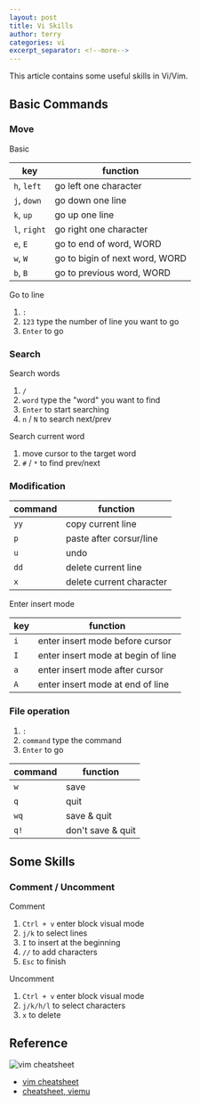 ```yaml
---
layout: post
title: Vi Skills
author: terry
categories: vi
excerpt_separator: <!--more-->
---
```


This article contains some useful skills in Vi/Vim.
<!--more-->

## Basic Commands

### Move

Basic

| key | function |
|------|----------|
| `h`, `left` | go left one character |
| `j`, `down` | go down one line |
| `k`, `up` | go up one line |
| `l`, `right` | go right one character |
| `e`, `E` | go to end of word, WORD |
| `w`, `W` | go to bigin of next word, WORD |
| `b`, `B` | go to previous word, WORD |

Go to line

1. `:`
2. `123` type the number of line you want to go
3. `Enter` to go

### Search

Search words

1. `/`
2. `word` type the "word" you want to find
3. `Enter` to start searching
4. `n` / `N` to search next/prev

Search current word

1. move cursor to the target word
2. `#` / `*` to find prev/next

### Modification

| command | function |
|------|----------|
| `yy` | copy current line |
| `p` | paste after corsur/line |
| `u` | undo |
| `dd` | delete current line |
| `x` | delete current character |

Enter insert mode

| key | function |
|------|----------|
| `i` | enter insert mode before cursor |
| `I` | enter insert mode at begin of line |
| `a` | enter insert mode after cursor |
| `A` | enter insert mode at end of line |

### File operation

1. `:`
2. `command` type the command
3. `Enter` to go

| command | function |
|------|----------|
| `w` | save |
| `q` | quit |
| `wq` | save & quit |
| `q!` | don't save & quit |


## Some Skills

### Comment / Uncomment

Comment

1. `Ctrl + v` enter block visual mode
2. `j/k` to select lines
3. `I` to insert at the beginning
4. `//` to add characters
5. `Esc` to finish

Uncomment

1. `Ctrl + v` enter block visual mode
2. `j/k/h/l` to select characters
3. `x` to delete

## Reference

![vim cheatsheet](https://rumorscity.com/wp-content/uploads/2014/08/10-Best-VIM-Cheat-Sheet-02.jpg)

* [vim cheatsheet](https://rumorscity.com/wp-content/uploads/2014/08/10-Best-VIM-Cheat-Sheet-02.jpg)
* [cheatsheet, viemu](http://www.viemu.com/vi-vim-dvorak-cheat-sheet.gif)
